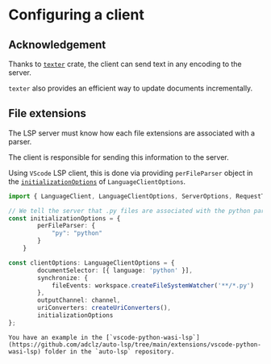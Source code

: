 # Configuring a client

## Acknowledgement

Thanks to [`texter`](https://github.com/airblast-dev/texter) crate, the client can send text in any encoding to the server.

`texter` also provides an efficient way to update documents incrementally.

## File extensions

The LSP server must know how each file extensions are associated with a parser.

The client is responsible for sending this information to the server.

Using `VScode` LSP client, this is done via providing `perFileParser` object in the [`initializationOptions`](https://github.com/microsoft/vscode-languageserver-node/blob/d810d51297c667bd3a3f46912eb849055beb8b6b/client/src/common/client.ts#L360) of `LanguageClientOptions`.

```ts
import { LanguageClient, LanguageClientOptions, ServerOptions, RequestType } from 'vscode-languageclient/node';

// We tell the server that .py files are associated with the python parser defined via the configure_parsers! macro.
const initializationOptions = {
		perFileParser: {
			"py": "python"
		}
	}

const clientOptions: LanguageClientOptions = {
		documentSelector: [{ language: 'python' }],
		synchronize: {
			fileEvents: workspace.createFileSystemWatcher('**/*.py')
		},
		outputChannel: channel,
		uriConverters: createUriConverters(),
		initializationOptions
};
```

```admonish
You have an example in the [`vscode-python-wasi-lsp`](https://github.com/adclz/auto-lsp/tree/main/extensions/vscode-python-wasi-lsp) folder in the `auto-lsp` repository.
```
